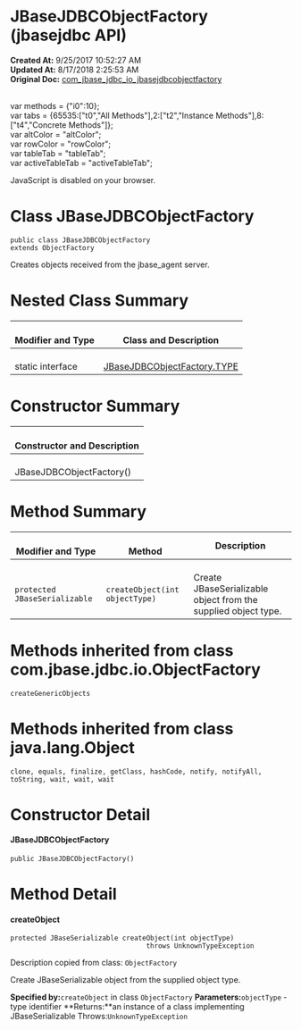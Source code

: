 # JBaseJDBCObjectFactory (jbasejdbc API)

**Created At:** 9/25/2017 10:52:27 AM  
**Updated At:** 8/17/2018 2:25:53 AM  
**Original Doc:** [com_jbase_jdbc_io_jbasejdbcobjectfactory](https://docs.jbase.com/39232-io/com_jbase_jdbc_io_jbasejdbcobjectfactory)  

<!--<br>    try {<br>        if (location.href.indexOf('is-external=true') == -1) {<br>            parent.document.title="JBaseJDBCObjectFactory (jbasejdbc   API)";<br>        }<br>    }<br>    catch(err) {<br>    }<br>//--><br>var methods = {"i0":10};<br>var tabs = {65535:["t0","All Methods"],2:["t2","Instance Methods"],8:["t4","Concrete Methods"]};<br>var altColor = "altColor";<br>var rowColor = "rowColor";<br>var tableTab = "tableTab";<br>var activeTableTab = "activeTableTab";
JavaScript is disabled on your browser.



# Class JBaseJDBCObjectFactory

```
public class JBaseJDBCObjectFactory
extends ObjectFactory
```

Creates objects received from the jbase\_agent server.



# Nested Class Summary


| <br>Modifier and Type<br> | <br>Class and Description<br> |
| --- | --- |
| <br>static interface<br> | <br>[JBaseJDBCObjectFactory.TYPE](/39232-io/com_jbase_jdbc_io_JBaseJDBCObjectFactory.TYPE "interface in com.jbase.jdbc.io")<br> |








# Constructor Summary


| <br>Constructor and Description<br> |
| --- |
| <br>JBaseJDBCObjectFactory()<br> |






# Method Summary


| <br>Modifier and Type<br> | <br>Method<br> | Description<br> |
| --- | --- | --- |
| <br>`protected JBaseSerializable`<br> | <br>`createObject(int objectType)`<br> | <br>Create JBaseSerializable object from the supplied object type.<br> |




# Methods inherited from class com.jbase.jdbc.io.ObjectFactory
`createGenericObjects`







# Methods inherited from class java.lang.Object
`clone, equals, finalize, getClass, hashCode, notify, notifyAll, toString, wait, wait, wait`

# Constructor Detail



#### **JBaseJDBCObjectFactory**

```
public JBaseJDBCObjectFactory()
```









# Method Detail

#### **createObject**

```
protected JBaseSerializable createObject(int objectType)
                                  throws UnknownTypeException
```



Description copied from class: `ObjectFactory`

Create JBaseSerializable object from the supplied object type.

**Specified by:**`createObject` in class `ObjectFactory`
**Parameters:**`objectType` - type identifier
**Returns:**an instance of a class implementing JBaseSerializable
Throws:`UnknownTypeException`


